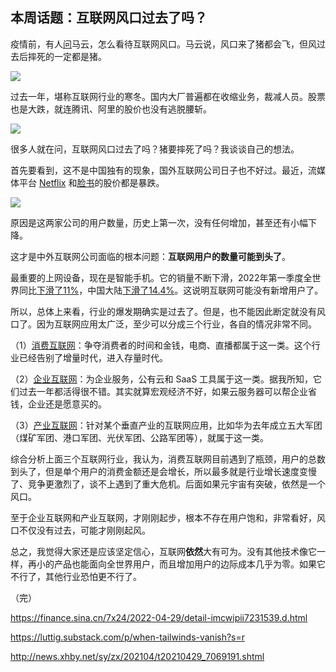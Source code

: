 ## 本周话题：互联网风口过去了吗？

疫情前，有人[问](https://news.iresearch.cn/content/201901/281567.shtml)马云，怎么看待互联网风口。马云说，风口来了猪都会飞，但风过去后摔死的一定都是猪。

![](https://cdn.beekka.com/blogimg/asset/202205/bg2022050101.webp)

过去一年，堪称互联网行业的寒冬。国内大厂普遍都在收缩业务，裁减人员。股票也是大跌，就连腾讯、阿里的股价也没有逃脱腰斩。

![](https://cdn.beekka.com/blogimg/asset/202205/bg2022050102.webp)

很多人就在问，互联网风口过去了吗？猪要摔死了吗？我谈谈自己的想法。

首先要看到，这不是中国独有的现象，国外互联网公司日子也不好过。最近，流媒体平台 [Netflix](https://www.visualcapitalist.com/why-investors-tuned-out-netflix/) 和[脸书](https://www.stcn.com/stock/djjd/202202/t20220209_4137613.html)的股价都是暴跌。

![](https://cdn.beekka.com/blogimg/asset/202205/bg2022050411.webp)

原因是这两家公司的用户数量，历史上第一次，没有任何增加，甚至还有小幅下降。

这才是中外互联网公司面临的根本问题：**互联网用户的数量可能到头了**。

最重要的上网设备，现在是智能手机。它的销量不断下滑，2022年第一季度全世界同比[下滑了11%](https://wallstreetcn.com/articles/3657510)，中国大陆[下滑了14.4%](https://finance.sina.com.cn/stock/hkstock/hkstocknews/2022-04-25/doc-imcwiwst3914832.shtml)。这说明互联网可能没有新增用户了。

所以，总体上来看，行业的爆发期确实是过去了。但是，也不能因此断定就没有风口了。因为互联网应用太广泛，至少可以分成三个行业，各自的情况非常不同。

（1）<ins>消费互联网</ins>：争夺消费者的时间和金钱，电商、直播都属于这一类。这个行业已经告别了增量时代，进入存量时代。

（2）<ins>企业互联网</ins>：为企业服务，公有云和 SaaS 工具属于这一类。据我所知，它们过去一年都活得很不错。其实就算宏观经济不好，如果云服务器可以帮企业省钱，企业还是愿意买的。

（3）<ins>产业互联网</ins>：针对某个垂直产业的互联网应用，比如华为去年成立五大军团（煤矿军团、港口军团、光伏军团、公路军团等），就属于这一类。

综合分析上面三个互联网行业，我认为，消费互联网目前遇到了瓶颈，用户的总数到头了，但是单个用户的消费金额还是会增长，所以最多就是行业增长速度变慢了、竞争更激烈了，谈不上遇到了重大危机。后面如果元宇宙有突破，依然是一个风口。

至于企业互联网和产业互联网，才刚刚起步，根本不存在用户饱和，非常看好，风口不仅没有过去，可能才刚刚起风。

总之，我觉得大家还是应该坚定信心，互联网**依然**大有可为。没有其他技术像它一样，再小的产品也能面向全世界用户，而且增加用户的边际成本几乎为零。如果它不行了，其他行业恐怕更不行了。

（完）

https://finance.sina.cn/7x24/2022-04-29/detail-imcwipii7231539.d.html

https://luttig.substack.com/p/when-tailwinds-vanish?s=r

http://news.xhby.net/sy/zx/202104/t20210429_7069191.shtml